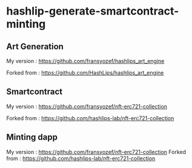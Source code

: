 # hashlip-generate-smartcontract-minting

## Art Generation

My version : https://github.com/fransyozef/hashlips_art_engine

Forked from : https://github.com/HashLips/hashlips_art_engine

## Smartcontract

My version : https://github.com/fransyozef/nft-erc721-collection

Forked from : https://github.com/hashlips-lab/nft-erc721-collection

## Minting dapp
My version : https://github.com/fransyozef/nft-erc721-collection
Forked from :  https://github.com/hashlips-lab/nft-erc721-collection
